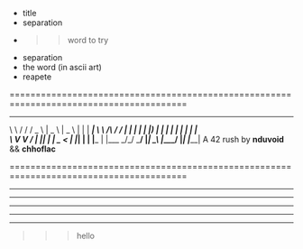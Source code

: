  - title
 - separation
 - >> word to try
 - separation
 - the word (in ascii art)
 - reapete

========================================================================================

__        __   ___    ____    ____    _       _____ 
\ \      / /  / _ \  |  _ \  |  _ \  | |     | ____|
 \ \ /\ / /  | | | | | |_) | | | | | | |     |  _|  
  \ V  V /   | |_| | |  _ <  | |_| | | |___  | |___ 
   \_/\_/     \___/  |_| \_\ |____/  |_____| |_____|
  A 42 rush by __nduvoid__ && __chhoflac__

========================================================================================

 * * * * * 
 * * * * * 
 * * * * * 
 * * * * * 
 * * * * * 

 >>> hello
